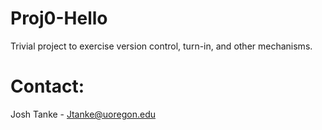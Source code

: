 # Proj0-Hello
Trivial project to exercise version control, turn-in, and other
mechanisms.

# Contact:

Josh Tanke - Jtanke@uoregon.edu


